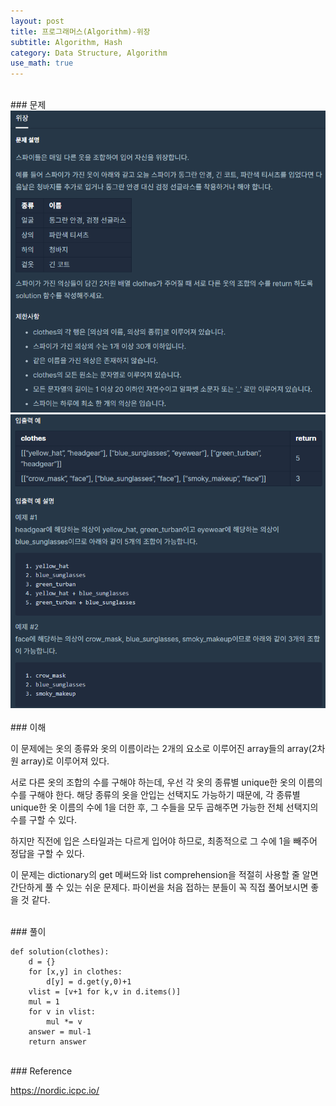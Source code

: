 ```yaml
---
layout: post
title: 프로그래머스(Algorithm)-위장
subtitle: Algorithm, Hash
category: Data Structure, Algorithm
use_math: true
---
```


<br>
### 문제

<center><img src = '/post_img/200312/image5.png' width="600"/></center>
<center><img src = '/post_img/200312/image6.png' width="600"/></center>

<br>
### 이해

이 문제에는 옷의 종류와 옷의 이름이라는 2개의 요소로 이루어진 array들의 array(2차원 array)로 이루어져 있다.

서로 다른 옷의 조합의 수를 구해야 하는데, 우선 각 옷의 종류별 unique한 옷의 이름의 수를 구해야 한다. 해당 종류의 옷을 안입는 선택지도 가능하기 때문에, 각 종류별 unique한 옷 이름의 수에 1을 더한 후, 그 수들을 모두 곱해주면 가능한 전체 선택지의 수를 구할 수 있다.

하지만 직전에 입은 스타일과는 다르게 입어야 하므로, 최종적으로 그 수에 1을 빼주어 정답을 구할 수 있다.

이 문제는 dictionary의 get 메써드와 list comprehension을 적절히 사용할 줄 알면 간단하게 풀 수 있는 쉬운 문제다. 파이썬을 처음 접하는 분들이 꼭 직접 풀어보시면 좋을 것 같다.

<br>
### 풀이

```
def solution(clothes):
    d = {}
    for [x,y] in clothes:
        d[y] = d.get(y,0)+1
    vlist = [v+1 for k,v in d.items()]
    mul = 1
    for v in vlist:
        mul *= v
    answer = mul-1
    return answer
```

<br>
### Reference

https://nordic.icpc.io/
